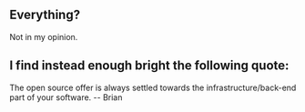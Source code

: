 ## Everything?
Not in my opinion.

## I find instead enough bright the following quote:
The open source offer is always settled towards the infrastructure/back-end part of your software. -- Brian

